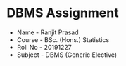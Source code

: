 # DBMS Assignment
* Name - Ranjit Prasad
* Course - BSc. (Hons.) Statistics
* Roll No - 20191227
* Subject - DBMS (Generic Elective)
